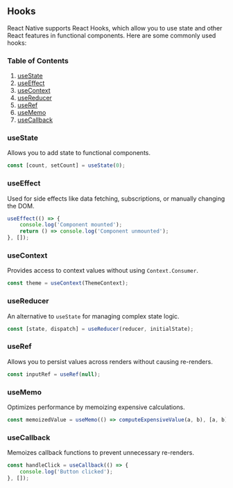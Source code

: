 ## Hooks

React Native supports React Hooks, which allow you to use state and other React features in functional components. Here are some commonly used hooks:

### Table of Contents

1. [useState](#usestate)
2. [useEffect](#useeffect)
3. [useContext](#usecontext)
4. [useReducer](#usereducer)
5. [useRef](#useref)
6. [useMemo](#usememo)
7. [useCallback](#usecallback)

### useState
Allows you to add state to functional components.
```javascript
const [count, setCount] = useState(0);
```

### useEffect
Used for side effects like data fetching, subscriptions, or manually changing the DOM.
```javascript
useEffect(() => {
    console.log('Component mounted');
    return () => console.log('Component unmounted');
}, []);
```

### useContext
Provides access to context values without using `Context.Consumer`.
```javascript
const theme = useContext(ThemeContext);
```

### useReducer
An alternative to `useState` for managing complex state logic.
```javascript
const [state, dispatch] = useReducer(reducer, initialState);
```

### useRef
Allows you to persist values across renders without causing re-renders.
```javascript
const inputRef = useRef(null);
```

### useMemo
Optimizes performance by memoizing expensive calculations.
```javascript
const memoizedValue = useMemo(() => computeExpensiveValue(a, b), [a, b]);
```

### useCallback
Memoizes callback functions to prevent unnecessary re-renders.
```javascript
const handleClick = useCallback(() => {
    console.log('Button clicked');
}, []);
```
